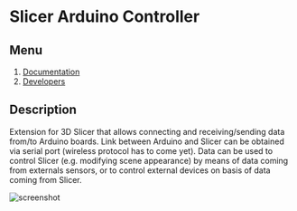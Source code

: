 # Slicer Arduino Controller

## Menu

1. [Documentation](https://pzaffino.github.io/SlicerArduinoController/documentation)
1. [Developers](https://pzaffino.github.io/SlicerArduinoController/developers)

## Description

Extension for 3D Slicer that allows connecting and receiving/sending data from/to Arduino boards.
Link between Arduino and Slicer can be obtained via serial port (wireless protocol has to come yet).
Data can be used to control Slicer (e.g. modifying scene appearance) by means of data coming from externals sensors, or to control external devices on basis of data coming from Slicer.

![screenshot](https://raw.githubusercontent.com/pzaffino/SlicerArduinoController/master/ArduinoController_screenshot.png)
